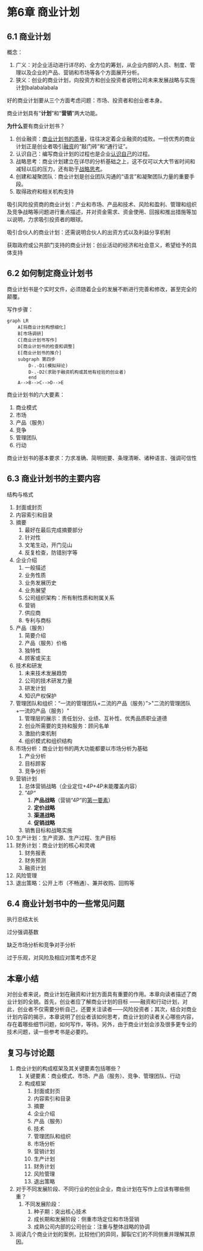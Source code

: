 # 第6章 商业计划

## 6.1 商业计划

概念：

1. 广义：对企业活动进行详尽的、全方位的筹划，从企业内部的人员、制度、管理以及企业的产品、营销和市场等各个方面展开分析。
2. 狭义：创业的商业计划，向投资方和创业投资者说明公司未来发展战略与实施计划balabalabala

好的商业计划要从三个方面考虑问题：市场、投资者和创业者本身。

商业计划具有“**计划**”和“**营销**”两大功能。

**为什么**要有商业计划书？

1. 创业融资：<u>商业计划书的质量</u>，往往决定着企业融资的成败。一份优秀的商业计划正是创业者吸引<u>融资</u>的“敲门砖”和“通行证”。
2. 认识自己：编写商业计划的过程也是企业<u>认识自己</u>的过程。
3. 战略思考：商业计划建立在详尽的分析基础之上，这不仅可以大大节省时间和减轻以后的压力，还有助于<u>战略思考</u>。
4. 创建和凝聚团队：商业计划是创业团队沟通的“语言”和凝聚团队力量的重要手段。
5. 取得政府和相关机构支持

吸引风险投资商的商业计划：产业和市场、产品和技术、风险和盈利、管理和组织及竞争战略等问题进行重点描述，并对资金需求、资金使用、回报和推出措施等加以说明，力求吸引投资者的眼球。

吸引合伙人的商业计划：还需说明合伙人的出资方式以及利益分享机制

获取政府或公共部门支持的商业计划：创业活动的经济和社会意义，希望给予的具体支持

## 6.2 如何制定商业计划书

商业计划书是个实时文件，必须随着企业的发展不断进行完善和修改，甚至完全的颠覆。

写作步骤：

```mermaid
graph LR
	A[将商业计划构想细化]
	B[市场调研]
	C[商业计划书写作]
	D[商业计划书的检查和调整]
	E[商业计划书的推介]
	subgraph 第四步
		D-.-D1(模拟辩论)
		D-.-D2(求助于融资机构或其他有经验的创业者)
		end
	A-->B-->C-->D-->E
```

商业计划书的六大要素：

1. 商业模式
2. 市场
3. 产品（服务）
4. 竞争
5. 管理团队
6. 行动

商业计划书的基本要求：力求准确、简明扼要、条理清晰、诸种语言、强调可信性

## 6.3 商业计划书的主要内容

结构与格式

1. 封面或封页
2. 内容索引和目录
3. 摘要
   1. 最好在最后完成摘要部分
   2. 针对性
   3. 文笔生动，开门见山
   4. 反复检查，防错别字等
4. 企业介绍
   1. 一般描述
   2. 业务性质
   3. 业务发展历史
   4. 业务展望
   5. 公司组织架构：所有制性质和附属关系
   6. 营销
   7. 供应商
   8. 专利与商标
5. 产品（服务）
   1. 简要介绍
   2. 产品（服务）价格
   3. 独特性
   4. 顾客或买主
6. 技术和研发
   1. 未来技术发展趋势
   2. 公司的技术研发力量
   3. 研发计划
   4. 知识产权保护
7. 管理团队和组织：“一流的管理团队+二流的产品（服务）”>"二流的管理团队+一流的产品（服务）"
   1. 管理层的展示：责任划分、业绩、互补性、优秀品质职业道德
   2. 创业所需要的支持和服务：顾问名单
   3. 激励约束机制
   4. 组织模式和组织结构
8. 市场分析：商业计划书的两大功能都要以市场分析为基础
   1. 产业分析
   2. 目标顾客
   3. 竞争分析
9. 营销计划
   1. 总体营销战略（企业定位+4P+4P未能覆盖内容）
   2. ”4P“
      1. **产品战略**（营销“4P”的<u>第一要素</u>）
      2. **定价战略**
      3. **渠道战略**
      4. **促销战略**
   3. 销售目标和战略实施
10. 生产计划：生产资源、生产过程、生产目标
11. 财务计划：商业计划的核心和灵魂
    1. 财务报表
    2. 财务预测
    3. 融资计划
12. 风险管理
13. 退出策略：公开上市（不畅通）、兼并收购、回购等

## 6.4 商业计划书中的一些常见问题

执行总结太长

过分强调基数

缺乏市场分析和竞争对手分析

过于乐观，对风险及相应对策考虑不足

## 本章小结

对创业者来说，商业计划在融资和计划方面具有重要的作用。本章向读者描述了商业计划的全貌。首先，创业者应了解商业计划的目标 ——融资和行动计划，对此，创业者不仅需要分析自己，还要关注读者——风险投资者；其次，结合对商业计划内容的揭示，本章说明了创业者该如何思考，商业计划的读者关心哪些内容，存在着哪些细节问题，如何写作，等待。另外，由于商业计划会涉及很多更专业的技术问题，读一些参考书是必要的。

## 复习与讨论题

1. 商业计划的构成框架及其关键要素包括哪些？
   1. 关键要素：商业模式、市场、产品（服务）、竞争、管理团队、行动
   2. 构成框架
      1. 封面或封页
      2. 内容索引和目录
      3. 摘要
      4. 企业介绍
      5. 产品（服务）
      6. 技术
      7. 管理团队和组织
      8. 市场分析
      9. 营销计划
      10. 生产计划
      11. 财务计划
      12. 风险管理
      13. 退出策略
2. 对于不同发展阶段、不同行业的创业企业，商业计划在写作上应该有哪些侧重？
   1. 不同发展阶段：
      1. 种子期：突出核心技术
      2. 成长期和发展阶段：侧重市场定位和市场营销
      3. 成熟公司内部的公司创业：注重与整体战略的协调
3. 阅读几个商业计划的案例，比较他们的异同，脚裂它们的不同侧重并理解其原因。